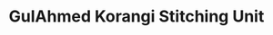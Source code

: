 ---
title: "GulAhmed Korangi Stitching Unit"
url: /karachi/gulahmed-korangi-stitching-unit/
shop: Kleidung
---